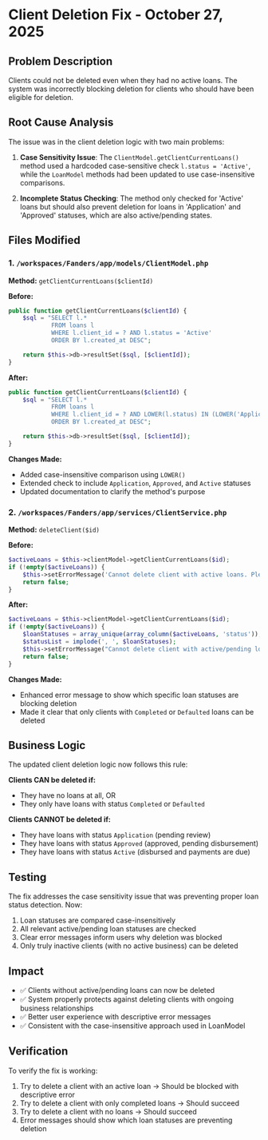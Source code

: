 # Client Deletion Fix - October 27, 2025

## Problem Description
Clients could not be deleted even when they had no active loans. The system was incorrectly blocking deletion for clients who should have been eligible for deletion.

## Root Cause Analysis
The issue was in the client deletion logic with two main problems:

1. **Case Sensitivity Issue**: The `ClientModel.getClientCurrentLoans()` method used a hardcoded case-sensitive check `l.status = 'Active'`, while the `LoanModel` methods had been updated to use case-insensitive comparisons.

2. **Incomplete Status Checking**: The method only checked for 'Active' loans but should also prevent deletion for loans in 'Application' and 'Approved' statuses, which are also active/pending states.

## Files Modified

### 1. `/workspaces/Fanders/app/models/ClientModel.php`
**Method:** `getClientCurrentLoans($clientId)`

**Before:**
```php
public function getClientCurrentLoans($clientId) {
    $sql = "SELECT l.*
            FROM loans l
            WHERE l.client_id = ? AND l.status = 'Active'
            ORDER BY l.created_at DESC";

    return $this->db->resultSet($sql, [$clientId]);
}
```

**After:**
```php
public function getClientCurrentLoans($clientId) {
    $sql = "SELECT l.*
            FROM loans l
            WHERE l.client_id = ? AND LOWER(l.status) IN (LOWER('Application'), LOWER('Approved'), LOWER('Active'))
            ORDER BY l.created_at DESC";

    return $this->db->resultSet($sql, [$clientId]);
}
```

**Changes Made:**
- Added case-insensitive comparison using `LOWER()`
- Extended check to include `Application`, `Approved`, and `Active` statuses
- Updated documentation to clarify the method's purpose

### 2. `/workspaces/Fanders/app/services/ClientService.php`
**Method:** `deleteClient($id)`

**Before:**
```php
$activeLoans = $this->clientModel->getClientCurrentLoans($id);
if (!empty($activeLoans)) {
    $this->setErrorMessage('Cannot delete client with active loans. Please deactivate instead.');
    return false;
}
```

**After:**
```php
$activeLoans = $this->clientModel->getClientCurrentLoans($id);
if (!empty($activeLoans)) {
    $loanStatuses = array_unique(array_column($activeLoans, 'status'));
    $statusList = implode(', ', $loanStatuses);
    $this->setErrorMessage("Cannot delete client with active/pending loans (Status: {$statusList}). Only clients with Completed or Defaulted loans can be deleted. Consider deactivating the client instead.");
    return false;
}
```

**Changes Made:**
- Enhanced error message to show which specific loan statuses are blocking deletion
- Made it clear that only clients with `Completed` or `Defaulted` loans can be deleted

## Business Logic
The updated client deletion logic now follows this rule:

**Clients CAN be deleted if:**
- They have no loans at all, OR
- They only have loans with status `Completed` or `Defaulted`

**Clients CANNOT be deleted if:**
- They have loans with status `Application` (pending review)
- They have loans with status `Approved` (approved, pending disbursement)
- They have loans with status `Active` (disbursed and payments are due)

## Testing
The fix addresses the case sensitivity issue that was preventing proper loan status detection. Now:

1. Loan statuses are compared case-insensitively
2. All relevant active/pending loan statuses are checked
3. Clear error messages inform users why deletion was blocked
4. Only truly inactive clients (with no active business) can be deleted

## Impact
- ✅ Clients without active/pending loans can now be deleted
- ✅ System properly protects against deleting clients with ongoing business relationships
- ✅ Better user experience with descriptive error messages
- ✅ Consistent with the case-insensitive approach used in LoanModel

## Verification
To verify the fix is working:

1. Try to delete a client with an active loan → Should be blocked with descriptive error
2. Try to delete a client with only completed loans → Should succeed
3. Try to delete a client with no loans → Should succeed
4. Error messages should show which loan statuses are preventing deletion